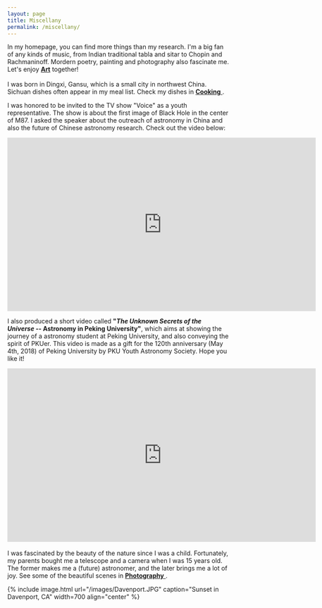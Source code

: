 ```yaml
---
layout: page
title: Miscellany
permalink: /miscellany/
---
```

In my homepage, you can find more things than my research. I'm a big fan of any kinds of music, from Indian traditional tabla and sitar to Chopin and Rachmaninoff. Mordern poetry, painting and photography also fascinate me. Let's enjoy <a href="https://astrojacobli.github.io//miscellany/art/"><strong>Art</strong></a> together!
<br>
<br>
I was born in Dingxi, Gansu, which is a small city in northwest China. Sichuan dishes often appear in my meal list. Check my dishes in <a href="https://astrojacobli.github.io//miscellany/cooking/"><strong>Cooking</strong> </a>.

I was honored to be invited to the TV show "Voice" as a youth representative. The show is about the first image of Black Hole in the center of M87. I asked the speaker about the outreach of astronomy in China and also the future of Chinese astronomy research. Check out the video below:
<center>
<iframe width="700" height="394" src="https://www.youtube.com/embed/57fJReQHdOg?start=2127" frameborder="0" allow="accelerometer; autoplay; encrypted-media; gyroscope; picture-in-picture" allowfullscreen></iframe>
</center>



I also produced a short video called <strong>"_The Unknown Secrets of the Universe_ -- Astronomy in Peking University"</strong>,  which aims at showing the journey of a astronomy student at Peking University, and also conveying the spirit of PKUer. This video is made as a gift for the 120th anniversary (May 4th, 2018) of Peking University by PKU Youth Astronomy Society. Hope you like it!
<center>
<iframe width="700" height="394" src="https://www.youtube.com/embed/MCqoVK0luso" frameborder="0" allow="accelerometer; autoplay; encrypted-media; gyroscope; picture-in-picture" allowfullscreen></iframe>
</center>
<br>
I was fascinated by the beauty of the nature since I was a child. Fortunately, my parents bought me a telescope and a camera when I was 15 years old. The former makes me a (future) astronomer, and the later brings me a lot of joy. See some of the beautiful scenes in <a href="https://astrojacobli.github.io//miscellany/photography/"><strong>Photography</strong> </a>.

{% include image.html url="/images/Davenport.JPG" caption="Sunset in Davenport, CA" width=700 align="center" %}
